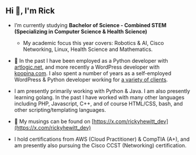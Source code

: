 <h2>Hi 👋, I'm Rick</h2>

- I’m currently studying **Bachelor of Science - Combined STEM (Specializing in Computer Science & Health Science)**
    - My academic focus this year covers: Robotics & AI, Cisco Networking, Linux, Health Science and Mathematics.

- 💼 In the past I have been employed as a Python developer with [artlogic.net](https://artlogic.net), and more recently a WordPress developer with [kpopina.com](https://kpopina.com). I also spent a number of years as a self-employed WordPress & Python developer working for [a variety of clients](https://rickyhewitt.dev/portfolio).

- I am presently primarily working with Python & Java. I am also presently learning golang. In the past I have worked with many other languages including PHP, Javascript, C++, and of course HTML/CSS, bash, and other scripting/templating languages.

- 📝 My musings can be found on [https://x.com/rickyhewitt_dev](https://x.com/rickyhewitt_dev)

- I hold certifications from AWS (Cloud Practitioner) & CompTIA (A+), and am presently also pursuing the Cisco CCST (Networking) certification.
